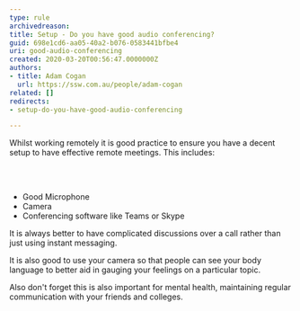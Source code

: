 ```yaml
---
type: rule
archivedreason: 
title: Setup - Do you have good audio conferencing?
guid: 698e1cd6-aa05-40a2-b076-0583441bfbe4
uri: good-audio-conferencing
created: 2020-03-20T00:56:47.0000000Z
authors:
- title: Adam Cogan
  url: https://ssw.com.au/people/adam-cogan
related: []
redirects:
- setup-do-you-have-good-audio-conferencing

---
```



<p class="ssw15-rteElement-P">Whilst working remotely it is good practice to ensure you have a decent setup to have effective remote meetings. This includes&#58;​​<br></p>
<br><excerpt class='endintro'></excerpt><br>
<ul>
   <li>Good Microphone</li><li>Camera<br></li><li>Conferencing software like Teams or Skype</li></ul><p>It is always better to have complicated discussions over a call rather than just using instant messaging.&#160;</p><p>It is also good to use your camera so that people can see your body language to better aid in gauging your feelings on a particular topic.</p><p>Also don't forget this is also important for mental health, maintaining regular communication with your friends and colleges.<br></p>



